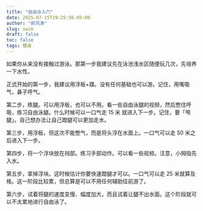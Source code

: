 ```yaml
---
title: "自由泳入门"
date: 2025-07-15T19:25:56-05:00
author: "郝鸿涛"
slug: swim
draft: false
toc: false
tags: 健身
---
```

如果你从来没有接触过游泳。那第一步我建议先在泳池浅水区随便玩几次，先培养一下水性。

正式开始的第一步，我建议用浮板+蹼。没有任何基础也可以游。记住，用嘴吸气，鼻子呼气。

第二步，练腿。可以用浮板，也可以不用。看一些自由泳腿的视频，然后憋住呼吸，练习自由泳腿。什么时候可以一口气走 15 米 就进入下一步。记住，要「甩腿」。自己想办法让自己蹬腿可以更加走水。

第三步，用浮板，但这次不能憋气，而是将头浮在水面上。一口气可以走 50 米之后进入下一步。

第四步，将一个浮块放在裆部。练习手部动作。可以看一些视频。注意，小拇指先入水。

第五步，拿掉浮块。这时候估计你要快速蹬腿才可以。一口气可以走 25 米就算及格。这一阶段比较累，但总算是可以不用任何辅助往前游了。

第六步，试着将腿的速度变慢、幅度加大，而且试着让腿不出水面。这个阶段就可以不太累地进行自由泳了。